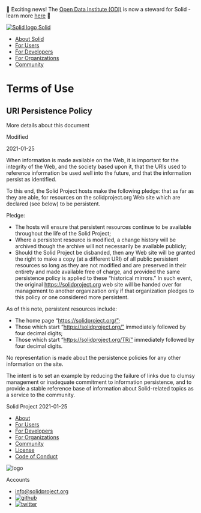 🎉 Exciting news! The [Open Data Institute (ODI)](https://theodi.org/) is now a steward for Solid - learn more [here](https://theodi.org/news-and-events/news/odi-and-solid-come-together-to-give-individuals-greater-control-over-personal-data/) 🎉

 [![Solid logo](/image/logo.svg) Solid](https://solidproject.org/)

* [About Solid](https://solidproject.org/about)
* [For Users](https://solidproject.org/for-users)
* [For Developers](https://solidproject.org/for-developers)
* [For Organizations](https://solidproject.org/for-organizations)
* [Community](https://solidproject.org/community)

Terms of Use
============

URI Persistence Policy
----------------------

More details about this document

Modified

2021-01-25

When information is made available on the Web, it is important for the integrity of the Web, and the society based upon it, that the URIs used to reference information be used well into the future, and that the information persist as identified.

To this end, the Solid Project hosts make the following pledge: that as far as they are able, for resources on the solidproject.org Web site which are declared (see below) to be persistent.

Pledge:

* The hosts will ensure that persistent resources continue to be available throughout the life of the Solid Project;
* Where a persistent resource is modified, a change history will be archived though the archive will not necessarily be available publicly;
* Should the Solid Project be disbanded, then any Web site will be granted the right to make a copy (at a different URI) of all public persistent resources so long as they are not modified and are preserved in their entirety and made available free of charge, and provided the same persistence policy is applied to these “historical mirrors.” In such event, the original https://solidproject.org web site will be handed over for management to another organization only if that organization pledges to this policy or one considered more persistent.

As of this note, persistent resources include:

* The home page “https://solidproject.org/”;
* Those which start “https://solidproject.org/” immediately followed by four decimal digits;
* Those which start “https://solidproject.org/TR/” immediately followed by four decimal digits.

No representation is made about the persistence policies for any other information on the site.

The intent is to set an example by reducing the failure of links due to clumsy management or inadequate commitment to information persistence, and to provide a stable reference base of information about Solid-related topics as a service to the community.

Solid Project 2021-01-25

* [About](https://solidproject.org/about)
* [For Users](https://solidproject.org/for-users)
* [For Developers](https://solidproject.org/for-developers)
* [For Organizations](https://solidproject.org/for-organizations)
* [Community](https://solidproject.org/community)
* [License](https://github.com/solid/solidproject.org/blob/main/LICENSE.md)
* [Code of Conduct](https://github.com/solid/process/blob/main/code-of-conduct.md)

![logo](/image/logo.svg)

Accounts

* [info@solidproject.org](mailto:info@solidproject.org)
* [![github](/image/github.svg)](https://github.com/solid/)
* [![twitter](/image/twitter.svg)](https://twitter.com/project_solid)